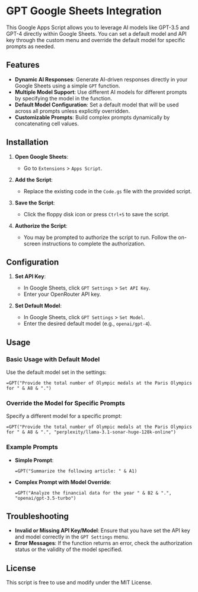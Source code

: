 # GPT Google Sheets Integration

This Google Apps Script allows you to leverage AI models like GPT-3.5 and GPT-4 directly within Google Sheets. You can set a default model and API key through the custom menu and override the default model for specific prompts as needed.

## Features

- **Dynamic AI Responses**: Generate AI-driven responses directly in your Google Sheets using a simple `GPT` function.
- **Multiple Model Support**: Use different AI models for different prompts by specifying the model in the function.
- **Default Model Configuration**: Set a default model that will be used across all prompts unless explicitly overridden.
- **Customizable Prompts**: Build complex prompts dynamically by concatenating cell values.

## Installation

1. **Open Google Sheets**:
   - Go to `Extensions` > `Apps Script`.

2. **Add the Script**:
   - Replace the existing code in the `Code.gs` file with the provided script.

3. **Save the Script**:
   - Click the floppy disk icon or press `Ctrl+S` to save the script.

4. **Authorize the Script**:
   - You may be prompted to authorize the script to run. Follow the on-screen instructions to complete the authorization.

## Configuration

1. **Set API Key**:
   - In Google Sheets, click `GPT Settings` > `Set API Key`.
   - Enter your OpenRouter API key.

2. **Set Default Model**:
   - In Google Sheets, click `GPT Settings` > `Set Model`.
   - Enter the desired default model (e.g., `openai/gpt-4`).

## Usage

### Basic Usage with Default Model

Use the default model set in the settings:

```plaintext
=GPT("Provide the total number of Olympic medals at the Paris Olympics for " & A8 & ".")
```

### Override the Model for Specific Prompts

Specify a different model for a specific prompt:

```plaintext
=GPT("Provide the total number of Olympic medals at the Paris Olympics for " & A8 & ".", "perplexity/llama-3.1-sonar-huge-128k-online")
```

### Example Prompts

- **Simple Prompt**:
  ```plaintext
  =GPT("Summarize the following article: " & A1)
  ```
- **Complex Prompt with Model Override**:
  ```plaintext
  =GPT("Analyze the financial data for the year " & B2 & ".", "openai/gpt-3.5-turbo")
  ```

## Troubleshooting

- **Invalid or Missing API Key/Model**: Ensure that you have set the API key and model correctly in the `GPT Settings` menu.
- **Error Messages**: If the function returns an error, check the authorization status or the validity of the model specified.

## License

This script is free to use and modify under the MIT License.
